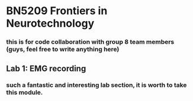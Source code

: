 # BN5209 Frontiers in Neurotechnology

### this is for code collaboration with group 8 team members (guys, feel free to write anything here)

## Lab 1: EMG recording
### such a fantastic and interesting lab section, it is worth to take this module.


